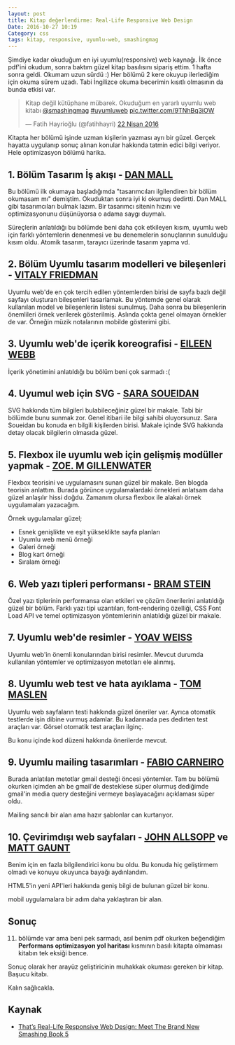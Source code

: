 ```yaml
---
layout: post
title: Kitap değerlendirme: Real-Life Responsive Web Design
Date: 2016-10-27 10:19
Category: css
tags: kitap, responsive, uyumlu-web, smashingmag
---
```



Şimdiye kadar okuduğum en iyi uyumlu(responsive) web kaynağı. İlk önce pdf'ini okudum, sonra baktım güzel kitap basılısını sipariş ettim. 1 hafta sonra geldi. Okumam uzun sürdü :) Her bölümü 2 kere okuyup ilerlediğim için okuma sürem uzadı. Tabi İngilizce okuma becerimin kısıtlı olmasının da bunda etkisi var.

<blockquote class="twitter-tweet" data-lang="tr"><p lang="tr" dir="ltr">Kitap değil kütüphane mübarek. Okuduğum en yararlı uyumlu web kitabı <a href="https://twitter.com/smashingmag">@smashingmag</a> <a href="https://twitter.com/hashtag/uyumluweb?src=hash">#uyumluweb</a> <a href="https://t.co/9TNhBq3iOW">pic.twitter.com/9TNhBq3iOW</a></p>&mdash; Fatih Hayrioğlu (@fatihhayri) <a href="https://twitter.com/fatihhayri/status/723446116788895744">22 Nisan 2016</a></blockquote>
<script async src="//platform.twitter.com/widgets.js" charset="utf-8"></script>

Kitapta her bölümü işinde uzman kişilerin yazması ayrı bir güzel. Gerçek hayatta uygulanıp sonuç alınan konular hakkında tatmin edici bilgi veriyor. Hele optimizasyon bölümü harika.

## 1. Bölüm Tasarım İş akışı - [DAN MALL](https://twitter.com/danielmall)

Bu bölümü ilk okumaya başladığımda "tasarımcıları ilgilendiren bir bölüm okumasam mı" demiştim. Okuduktan sonra iyi ki okumuş dedirtti. Dan MALL gibi tasarımcıları bulmak lazım. Bir tasarımcı sitenin hızını ve optimizasyonunu düşünüyorsa o adama saygı duymalı. 

Süreçlerin anlatıldığı bu bölümde beni daha çok etkileyen kısım, uyumlu web için farklı yöntemlerin denenmesi ve bu denemelerin sonuçlarının sunulduğu kısım oldu. Atomik tasarım, tarayıcı üzerinde tasarım yapma vd.

## 2. Bölüm Uyumlu tasarım modelleri ve bileşenleri - [VITALY FRIEDMAN](https://twitter.com/smashingmag)

Uyumlu web'de en çok tercih edilen yöntemlerden birisi de sayfa bazlı değil sayfayı oluşturan bileşenleri tasarlamak. Bu yöntemde genel olarak kullanılan model ve bileşenlerin listesi sunulmuş. Daha sonra bu bileşenlerin önemlileri örnek verilerek gösterilmiş. Aslında çokta genel olmayan örnekler de var. Örneğin müzik notalarının mobilde gösterimi gibi.

## 3. Uyumlu web'de içerik koreografisi - [EILEEN WEBB](https://twitter.com/webmeadow)

İçerik yönetimini anlatıldığı bu bölüm beni çok sarmadı :(

## 4. Uyumul web için SVG - [SARA SOUEIDAN](https://twitter.com/sarasoueidan)

SVG hakkında tüm bilgileri bulabileceğiniz güzel bir makale. Tabi bir bölümde bunu sunmak zor. Genel itibari ile bilgi sahibi oluyorsunuz. Sara Soueidan bu konuda en bilgili kişilerden birisi. Makale içinde SVG hakkında detay olacak bilgilerin olmasıda güzel.

## 5. Flexbox ile uyumlu web için gelişmiş modüller yapmak - [ZOE. M GILLENWATER](https://twitter.com/zomigi)

Flexbox teorisini ve uygulamasını sunan güzel bir makale. Ben blogda teorisin anlattım. Burada görünce uygulamalardaki örnekleri anlatsam daha güzel anlaşılır hissi doğdu. Zamanım olursa flexbox ile alakalı örnek uygulamaları yazacağım.

Örnek uygulamalar güzel;

 - Esnek genişlikte ve eşit yükseklikte sayfa planları
 - Uyumlu web menü örneği
 - Galeri örneği
 - Blog kart örneği
 - Sıralam örneği

## 6. Web yazı tipleri performansı - [BRAM STEIN](https://twitter.com/bram_stein)

Özel yazı tiplerinin performansa olan etkileri ve çözüm önerilerini anlatıldığı güzel bir bölüm. Farklı yazı tipi uzantıları, font-rendering özelliği, CSS Font Load API ve temel optimizasyon yöntemlerinin anlatıldığı güzel bir makale.

## 7. Uyumlu web'de resimler - [YOAV WEISS](https://twitter.com/yoavweiss)

Uyumlu web'in önemli konularından birisi resimler. Mevcut durumda kullanılan yöntemler ve optimizasyon metotları ele alınmış.

## 8. Uyumlu web test ve hata ayıklama - [TOM MASLEN](https://twitter.com/tmaslen)

Uyumlu web sayfaların testi hakkında güzel öneriler var. Ayrıca otomatik testlerde işin dibine vurmuş adamlar. Bu kadarınada pes dedirten test araçları var. Görsel otomatik test araçları ilginç.

Bu konu içinde kod düzeni hakkında önerilerde mevcut.

## 9. Uyumlu mailing tasarımları - [FABIO CARNEIRO](https://twitter.com/flcarneiro)

Burada anlatılan metotlar gmail desteği öncesi yöntemler. Tam bu bölümü okurken içimden ah be gmail'de desteklese süper olurmuş dediğimde gmail'in media query desteğini vermeye başlayacağını açıklaması süper oldu.

Mailing sancılı bir alan ama hazır şablonlar can kurtarıyor.

## 10. Çevirimdışı web sayfaları - [JOHN ALLSOPP](https://twitter.com/johnallsopp) ve [MATT GAUNT](https://twitter.com/gauntface)

Benim için en fazla bilgilendirici konu bu oldu. Bu konuda hiç geliştirmem olmadı ve konuyu okuyunca bayağı aydınlandım. 

HTML5'in yeni API'leri hakkında geniş bilgi de bulunan güzel bir konu.

mobil uygulamalara bir adım daha yaklaştıran bir alan.

## Sonuç

11. bölümde var ama beni pek sarmadı, asıl benim pdf okurken beğendiğim **Performans optimizasyon yol haritası** kısmının basılı kitapta olmaması kitabın tek eksiği bence. 

Sonuç olarak her arayüz geliştiricinin muhakkak okuması gereken bir kitap. Başucu kitabı. 

Kalın sağlıcakla.

## Kaynak

 - [That’s Real-Life Responsive Web Design: Meet The Brand New Smashing Book 5](https://www.smashingmagazine.com/2015/03/real-life-responsive-web-design-smashing-book-5/)